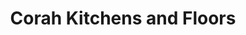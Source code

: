 ---
title: "Corah Kitchens and Floors"
url: /new-ross/corah-kitchens-and-floors/
shop: furniture
---